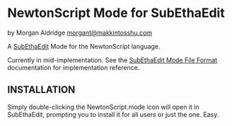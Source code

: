 NewtonScript Mode for SubEthaEdit
=================================

by Morgan Aldridge <morgant@makkintosshu.com>

A [SubEthaEdit](http://codingmonkeys.de/subethaedit/) Mode for the NewtonScript language.

Currently in mid-implementation. See the [SubEthaEdit Mode File Format](http://codingmonkeys.de/subethaedit/mode.html) documentation for implementation reference.

INSTALLATION
------------

Simply double-clicking the NewtonScript.mode icon will open it in SubEthaEdit, prompting you to install it for all users or just the one. Easy.
